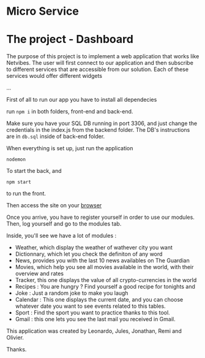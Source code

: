 # Micro Service

# The project - Dashboard

The purpose of this project is to implement a web application that works like Netvibes.
The user will first connect to our application and then subscribe to different services that are accessible from our solution.
Each of these services would offer different widgets

...

First of all to run our app you have to install all dependecies


run `npm i` in both folders, front-end and back-end.

Make sure you have your SQL DB running in port 3306, and just change the credentials in the index.js from the backend folder. The DB's instructions are in `db.sql` inside of back-end folder.

When everything is set up, just run the application

```
nodemon
```

To start the back, and

```
npm start
```

to run the front.

Then access the site on your [browser](http://localhost:3001)

Once you arrive, you have to register yourself in order to use our modules.
Then, log yourself and go to the modules tab.

Inside, you'll see we have a lot of modules :

- Weather, which display the weather of wathever city you want 
- Dictionnary, which let you check the definiton of any word 
- News, provides you with the last 10 news availables on The Guardian
- Movies, which help you see all movies available in the world, with their overview and rates
- Tracker, this one displays the value of all crypto-currencies in the world
- Recipes : You are hungry ? Find yourself a good recipe for tonights and
- Joke : Just a random joke to make you laugh 
- Calendar : This one displays the current date, and you can choose whatever date you want to see events related to this tables.
- Sport : Find the sport you want to practice thanks to this tool.
- Gmail : this one lets you see the last mail you received in Gmail.

This application was created by Leonardo, Jules, Jonathan, Remi and Olivier.

Thanks.


